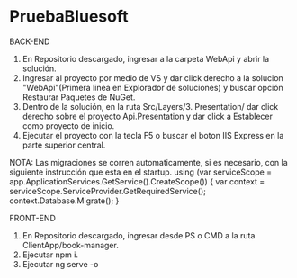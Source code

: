# PruebaBluesoft

BACK-END
1. En Repositorio descargado, ingresar a la carpeta WebApi y abrir la solución.
2. Ingresar al proyecto por medio de VS y dar click derecho a la solucion "WebApi"(Primera linea en Explorador de soluciones) y buscar opción Restaurar Paquetes de NuGet.
3. Dentro de la solución, en la ruta Src/Layers/3. Presentation/ dar click derecho sobre el proyecto Api.Presentation y dar click a Establecer como proyecto de inicio.
4. Ejecutar el proyecto con la tecla F5 o buscar el boton IIS Express en la parte superior central.

NOTA: Las migraciones se corren automaticamente, si es necesario, con la siguiente instrucción que esta en el startup.
   using (var serviceScope = app.ApplicationServices.GetService<IServiceScopeFactory>().CreateScope())
   {
   var context = serviceScope.ServiceProvider.GetRequiredService<ApiContext>();
   context.Database.Migrate();
   }

FRONT-END
1. En Repositorio descargado, ingresar desde PS o CMD a la ruta ClientApp/book-manager.
2. Ejecutar npm i.
3. Ejecutar ng serve -o